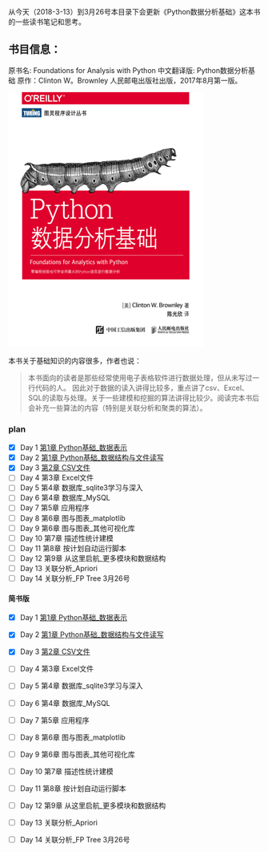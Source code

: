 从今天（2018-3-13）到3月26号本目录下会更新《Python数据分析基础》这本书的一些读书笔记和思考。
## 书目信息：

原书名: Foundations for Analysis with Python
中文翻译版: Python数据分析基础
原作：Clinton W。Brownley
人民邮电出版社出版，2017年8月第一版。

![image](./dsIpynbPic/foundationsForAnalyWithPyBookCover.png)

本书关于基础知识的内容很多，作者也说：
> 本书面向的读者是那些经常使用电子表格软件进行数据处理，但从未写过一行代码的人。
因此对于数据的读入讲得比较多，重点讲了csv、Excel、SQL的读取与处理。关于一些建模和挖掘的算法讲得比较少。阅读完本书后会补充一些算法的内容（特别是关联分析和聚类的算法）。

### plan

- [x] Day 1 [第1章 Python基础_数据表示](./chpOnePyFoundation.ipynb)
- [x] Day 2 [第1章 Python基础_数据结构与文件读写](https://github.com/QLWeilcf/cunyu/blob/master/chpOneDataContainer.ipynb)
- [x] Day 3 [第2章 CSV文件](./chpTwoRWcsvData.ipynb)
- [ ] Day 4 第3章 Excel文件
- [ ] Day 5 第4章 数据库_sqlite3学习与深入
- [ ] Day 6 第4章 数据库_MySQL
- [ ] Day 7 第5章 应用程序
- [ ] Day 8 第6章 图与图表_matplotlib
- [ ] Day 9 第6章 图与图表_其他可视化库
- [ ] Day 10 第7章 描述性统计建模
- [ ] Day 11 第8章 按计划自动运行脚本
- [ ] Day 12 第9章 从这里启航_更多模块和数据结构
- [ ] Day 13 关联分析_Apriori
- [ ] Day 14 关联分析_FP Tree  3月26号

#### 简书版

- [x] Day 1 [第1章 Python基础_数据表示](https://www.jianshu.com/p/00f763de8752)
- [x] Day 2 [第1章 Python基础_数据结构与文件读写](https://www.jianshu.com/p/d357d0e87a41)
- [x] Day 3 [第2章 CSV文件](https://www.jianshu.com/p/78f13ad85859)
- [ ] Day 4 第3章 Excel文件
- [ ] Day 5 第4章 数据库_sqlite3学习与深入
- [ ] Day 6 第4章 数据库_MySQL
- [ ] Day 7 第5章 应用程序
- [ ] Day 8 第6章 图与图表_matplotlib
- [ ] Day 9 第6章 图与图表_其他可视化库
- [ ] Day 10 第7章 描述性统计建模
- [ ] Day 11 第8章 按计划自动运行脚本
- [ ] Day 12 第9章 从这里启航_更多模块和数据结构
- [ ] Day 13 关联分析_Apriori
- [ ] Day 14 关联分析_FP Tree  3月26号



